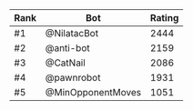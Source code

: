 Rank|Bot|Rating
---|---|---
#1|@NilatacBot|2444
#2|@anti-bot|2159
#3|@CatNail|2086
#4|@pawnrobot|1931
#5|@MinOpponentMoves|1051
